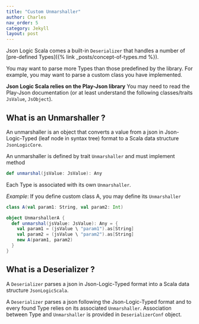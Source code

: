 ```yaml
---
title: "Custom Unmarshaller"
author: Charles
nav_order: 5
category: Jekyll
layout: post
---
```


Json Logic Scala comes a built-in `Deserializer` that handles a number of
[pre-defined Types]({% link _posts/concept-of-types.md %}).

You may want to parse more Types than those predefined by the library. For example,
you may want to parse a custom class you have implemented.

**Json Logic Scala relies on the Play-Json library** You may need to read the
Play-Json documentation (or at least understand the following classes/traits 
`JsValue`, `JsObject`).

## What is an Unmarshaller ?

An unmarshaller is an object that converts a value from a json in Json-Logic-Typed
(leaf node in syntax tree) format to a Scala data structure `JsonLogicCore`.

An unmarshaller is defined by trait `Unmarshaller` and must implement method

```scala
def unmarshal(jsValue: JsValue): Any
```

Each Type is associated with its own `Unmarshaller`.

*Example*:
If you define custom class A, you may define its `Unmarshaller`
```scala
class A(val param1: String, val param2: Int)

object UnmarshallerA {
  def unmarshal(jsValue: JsValue): Any = {
    val param1 = (jsValue \ "param1").as[String]
    val param2 = (jsValue \ "param2").as[String]
    new A(param1, param2)
  }
}
```

## What is a Deserializer ?

A `Deserializer` parses a json in Json-Logic-Typed format into a Scala data structure `JsonLogicScala`.

A `Deserializer` parses a json following the Json-Logic-Typed format and to every found Type
relies on its associated `Unmarshaller`.
Association between Type and `Unmarshaller` is provided in `DeserializerConf` object.

